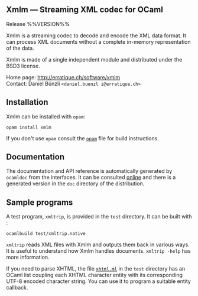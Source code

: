 Xmlm — Streaming XML codec for OCaml
-------------------------------------------------------------------------------
Release %%VERSION%%

Xmlm is a streaming codec to decode and encode the XML data format. It
can process XML documents without a complete in-memory representation of the
data.

Xmlm is made of a single independent module and distributed
under the BSD3 license.

Home page: http://erratique.ch/software/xmlm  
Contact: Daniel Bünzli `<daniel.buenzl i@erratique.ch>`


## Installation

Xmlm can be installed with `opam`:

    opam install xmlm

If you don't use `opam` consult the [`opam`](opam) file for build
instructions.

## Documentation

The documentation and API reference is automatically generated by
`ocamldoc` from the interfaces. It can be consulted [online][1]
and there is a generated version in the `doc` directory of the 
distribution. 

[1]: http://erratique.ch/software/xmlm/doc/Xmlm

## Sample programs

A test program, `xmltrip`, is provided in the `test` directory. It can
be built with :

    ocamlbuild test/xmltrip.native

`xmltrip` reads XML files with Xmlm and outputs them back in various
ways. It is useful to understand how Xmlm handles documents. `xmltrip
-help` has more information.

If you need to parse XHTML, the file [`xhtml.ml`](test/xhtml.ml) in
the `test` directory has an OCaml list coupling each XHTML character
entity with its corresponding UTF-8 encoded character string. You can
use it to program a suitable entity callback.

